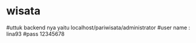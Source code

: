 # wisata
#uttuk backend nya yaitu localhost/pariwisata/administrator
#user name : lina93
#pass 12345678
